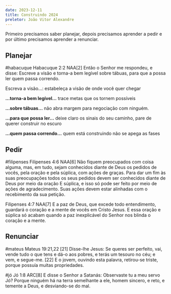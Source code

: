 ```yaml
---
date: 2023-12-11
title: Construindo 2024
preletor: João Vitor Alexandre
---
```

Primeiro precisamos saber planejar, depois precisamos aprender a pedir e por último precisamos aprender a renunciar.
## Planejar

#habacuque
Habacuque 2:2 NAA[2] Então o Senhor me respondeu, e disse: Escreve a visão e torna-a bem legível sobre tábuas, para que a possa ler quem passa correndo.

Escreva a visão…: estabeleça a visão de onde você quer chegar

**…torna-a bem legível…**
trace metas que os tornem possíveis

**…sobre tábuas…**
não abra margem para negociação com ninguém.

**…para que possa ler…**
deixe claro os sinais do seu caminho, pare de querer construir no escuro

**…quem passa correndo…**
quem está construindo não se apega as fases

## Pedir

#filipenses
Filipenses‬ ‭4:6‬ ‭NAA‬‬[6] Não fiquem preocupados com coisa alguma, mas, em tudo, sejam conhecidos diante de Deus os pedidos de vocês, pela oração e pela súplica, com ações de graças. Para dar um fim às suas preocupações todos os seus pedidos devem ser conhecidos diante de Deus por meio da oração E súplica, e isso só pode ser feito por meio de ações de agradecimento. Suas ações devem estar alinhadas com o recebimento da sua petição.

‭‭Filipenses‬ ‭4:7‬ ‭NAA‬‬[7] E a paz de Deus, que excede todo entendimento, guardará o coração e a mente de vocês em Cristo Jesus. E essa oração e súplica só acabam quando a paz inexplicável do Senhor nos blinda o coração e a mente.

## Renunciar

#mateus
Mateus 19:21,22 [21] Disse-lhe Jesus: Se queres ser perfeito, vai, vende tudo o que tens e dá-o aos pobres, e terás um tesouro no céu; e vem, e segue-me. [22] E o jovem, ouvindo esta palavra, retirou-se triste, porque possuía muitas propriedades.

#jó
‭‭Jó‬ ‭1:8‬ ‭ARC‬‬[8] E disse o Senhor a Satanás: Observaste tu a meu servo Jó? Porque ninguém há na terra semelhante a ele, homem sincero, e reto, e temente a Deus, e desviando-se do mal.